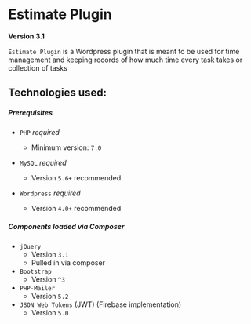 Estimate Plugin
=========
**Version 3.1**

`Estimate Plugin` is a Wordpress plugin that is meant to be used for time management and keeping records of how much time every task takes or collection of tasks


Technologies used:
------------------
##### Prerequisites

- `PHP` *_required_*
	- Minimum version: `7.0`

- `MySQL` *_required_*
	- Version `5.6+` recommended

- `Wordpress` *_required_*
	- Version `4.0+` recommended

##### Components loaded via Composer
- `jQuery`
	- Version `3.1`
	- Pulled in via composer
- `Bootstrap`
	- Version `^3`
- `PHP-Mailer`
	- Version `5.2`
- `JSON Web Tokens` (JWT) (Firebase implementation)
	- Version `5.0`


